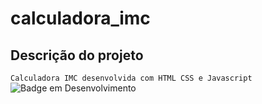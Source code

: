 # calculadora_imc

## Descrição do projeto
``Calculadora IMC desenvolvida com HTML CSS e Javascript``</br>
![Badge em Desenvolvimento](http://img.shields.io/static/v1?label=STATUS&message=CONCLUÍDO&color=GREEN&style=for-the-badge)

